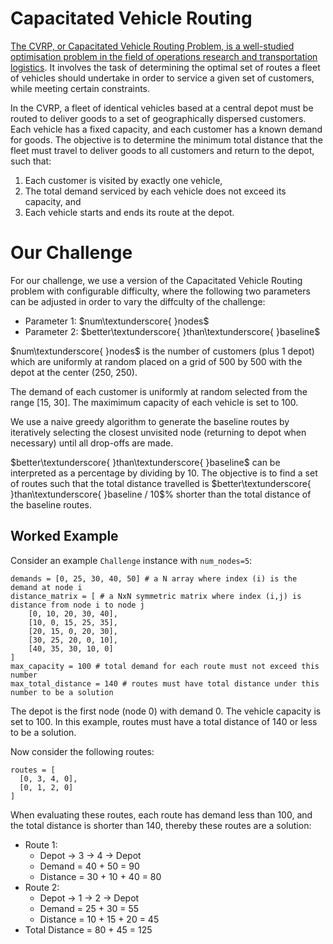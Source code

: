 # Capacitated Vehicle Routing

[The CVRP, or Capacitated Vehicle Routing Problem, is a well-studied optimisation problem in the field of operations research and transportation logistics](https://en.wikipedia.org/wiki/Vehicle_routing_problem). It involves the task of determining the optimal set of routes a fleet of vehicles should undertake in order to service a given set of customers, while meeting certain constraints.

In the CVRP, a fleet of identical vehicles based at a central depot must be routed to deliver goods to a set of geographically dispersed customers. Each vehicle has a fixed capacity, and each customer has a known demand for goods. The objective is to determine the minimum total distance that the fleet must travel to deliver goods to all customers and return to the depot, such that:

1. Each customer is visited by exactly one vehicle,
2. The total demand serviced by each vehicle does not exceed its capacity, and
3. Each vehicle starts and ends its route at the depot.

# Our Challenge

For our challenge, we use a version of the Capacitated Vehicle Routing problem with configurable difficulty, where the following two parameters can be adjusted in order to vary the diffculty of the challenge:

- Parameter 1: $num\textunderscore{ }nodes$
- Parameter 2: $better\textunderscore{ }than\textunderscore{ }baseline$

$num\textunderscore{ }nodes$ is the number of customers (plus 1 depot) which are uniformly at random placed on a grid of 500 by 500 with the depot at the center (250, 250). 

The demand of each customer is uniformly at random selected from the range [15, 30]. The maximimum capacity of each vehicle is set to 100.

We use a naive greedy algorithm to generate the baseline routes by iteratively selecting the closest unvisited node (returning to depot when necessary) until all drop-offs are made.

$better\textunderscore{ }than\textunderscore{ }baseline$ can be interpreted as a percentage by dividing by 10. The objective is to find a set of routes such that the total distance travelled is $better\textunderscore{ }than\textunderscore{ }baseline / 10$% shorter than the total distance of the baseline routes.

## Worked Example

Consider an example `Challenge` instance with `num_nodes=5`:

```
demands = [0, 25, 30, 40, 50] # a N array where index (i) is the demand at node i
distance_matrix = [ # a NxN symmetric matrix where index (i,j) is distance from node i to node j
    [0, 10, 20, 30, 40],
    [10, 0, 15, 25, 35],
    [20, 15, 0, 20, 30],
    [30, 25, 20, 0, 10],
    [40, 35, 30, 10, 0]
]
max_capacity = 100 # total demand for each route must not exceed this number 
max_total_distance = 140 # routes must have total distance under this number to be a solution 
```

The depot is the first node (node 0) with demand 0. The vehicle capacity is set to 100. In this example, routes must have a total distance of 140 or less to be a solution.

Now consider the following routes:

```
routes = [
  [0, 3, 4, 0], 
  [0, 1, 2, 0]
]
```

When evaluating these routes, each route has demand less than 100, and the total distance is shorter than 140, thereby these routes are a solution:

* Route 1: 
    * Depot -> 3 -> 4 -> Depot
    * Demand = 40 + 50 = 90
    * Distance = 30 + 10 + 40 = 80
* Route 2: 
    * Depot -> 1 -> 2 -> Depot
    * Demand = 25 + 30 = 55
    * Distance = 10 + 15 + 20 = 45
* Total Distance = 80 + 45 = 125